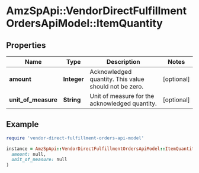 # AmzSpApi::VendorDirectFulfillmentOrdersApiModel::ItemQuantity

## Properties

| Name | Type | Description | Notes |
| ---- | ---- | ----------- | ----- |
| **amount** | **Integer** | Acknowledged quantity. This value should not be zero. | [optional] |
| **unit_of_measure** | **String** | Unit of measure for the acknowledged quantity. | [optional] |

## Example

```ruby
require 'vendor-direct-fulfillment-orders-api-model'

instance = AmzSpApi::VendorDirectFulfillmentOrdersApiModel::ItemQuantity.new(
  amount: null,
  unit_of_measure: null
)
```

